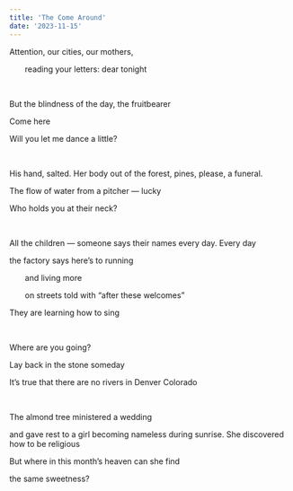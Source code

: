 ```yaml
---
title: 'The Come Around'
date: '2023-11-15'
---
```


Attention, our cities, our mothers, 

&nbsp;&nbsp;&nbsp;&nbsp;&nbsp;&nbsp; reading your letters: dear tonight 

&nbsp;

But the blindness of the day, the fruitbearer

Come here 

Will you let me dance a little? 

&nbsp;

His hand, salted. Her body out of the forest, pines, please, a funeral.

The flow of water from a pitcher — lucky

Who holds you at their neck?

&nbsp;

All the children — someone says their names every day. Every day

the factory says here’s to running 

&nbsp;&nbsp;&nbsp;&nbsp;&nbsp;&nbsp; and living more 

&nbsp;&nbsp;&nbsp;&nbsp;&nbsp;&nbsp; on streets told with “after these welcomes”

They are learning how to sing

&nbsp;

Where are you going? 

Lay back in the stone someday

It’s true that there are no rivers in Denver Colorado 

&nbsp;

The almond tree ministered a wedding 

and gave rest to a girl becoming nameless during sunrise. She discovered how to be religious

But where in this month’s heaven can she find 

the same sweetness?
